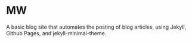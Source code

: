 # MW
A basic blog site that automates the posting of blog articles, using Jekyll, Github Pages, and jekyll-minimal-theme.
